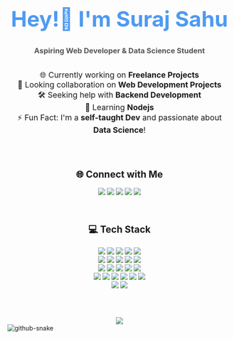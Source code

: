 <h1 align="center" style="font-size: 3rem; color: #4e9af1;">Hey!👋 I'm Suraj Sahu</h1>
<h3 align="center" style="color: #555;">Aspiring Web Developer & Data Science Student</h3>

<br>

<div align="center" style="font-size: 1.1rem;">
  🌐 Currently working on <strong>Freelance Projects</strong> <br>
  🤝 Looking collaboration on <strong>Web Development Projects</strong> <br>
  🛠️ Seeking help with <strong>Backend Development</strong> <br>
  🌱 Learning <strong>Nodejs</strong> <br>
  ⚡ Fun Fact: I'm a <strong>self-taught Dev</strong> and passionate about <strong>Data Science</strong>!
</div>

<br><br>

<h2 align="center">🌐 Connect with Me</h2>
<p align="center">
  <a href="https://linkedin.com/in/surajsahumrj"><img src="https://img.shields.io/badge/LinkedIn-%230077B5.svg?&style=for-the-badge&logo=linkedin&logoColor=white"/></a>
  <a href="https://facebook.com/surajsahumrj"><img src="https://img.shields.io/badge/Facebook-%231877F2.svg?&style=for-the-badge&logo=facebook&logoColor=white"/></a>
  <a href="https://instagram.com/surajsahumrj"><img src="https://img.shields.io/badge/Instagram-%23E4405F.svg?&style=for-the-badge&logo=instagram&logoColor=white"/></a>
  <a href="https://x.com/surajsahumrj"><img src="https://img.shields.io/badge/X-black.svg?&style=for-the-badge&logo=X&logoColor=white"/></a>
  <a href="https://youtube.com/@surajsahumrj"><img src="https://img.shields.io/badge/YouTube-%23FF0000.svg?&style=for-the-badge&logo=youtube&logoColor=white"/></a>
</p>

<br>

<h2 align="center">💻 Tech Stack</h2>

<div align="center" style="margin-top: 20px;">
  <!-- Tech Stack Icons (grouped) -->
  <img src="https://img.shields.io/badge/html5-%23E34F26.svg?style=flat&logo=html5&logoColor=white"/>
  <img src="https://img.shields.io/badge/css3-%231572B6.svg?style=flat&logo=css3&logoColor=white"/>
  <img src="https://img.shields.io/badge/javascript-%23323330.svg?style=flat&logo=javascript&logoColor=%23F7DF1E"/>
  <img src="https://img.shields.io/badge/typescript-%23007ACC.svg?style=flat&logo=typescript&logoColor=white"/>
  <img src="https://img.shields.io/badge/jquery-%230769AD.svg?style=flat&logo=jquery&logoColor=white"/><br>

  <img src="https://img.shields.io/badge/angular-%23DD0031.svg?style=flat&logo=angular&logoColor=white"/>
  <img src="https://img.shields.io/badge/bootstrap-%238511FA.svg?style=flat&logo=bootstrap&logoColor=white"/>
  <img src="https://img.shields.io/badge/php-%23777BB4.svg?style=flat&logo=php&logoColor=white"/>
  <img src="https://img.shields.io/badge/java-%23ED8B00.svg?style=flat&logo=openjdk&logoColor=white"/>
  <img src="https://img.shields.io/badge/c++-%2300599C.svg?style=flat&logo=c%2B%2B&logoColor=white"/><br>

  <img src="https://img.shields.io/badge/python-3670A0?style=flat&logo=python&logoColor=ffdd54"/>
  <img src="https://img.shields.io/badge/mysql-4479A1.svg?style=flat&logo=mysql&logoColor=white"/>
  <img src="https://img.shields.io/badge/MongoDB-%234ea94b.svg?style=flat&logo=mongodb&logoColor=white"/>
  <img src="https://img.shields.io/badge/Oracle-F80000?style=flat&logo=oracle&logoColor=white"/>
  <img src="https://img.shields.io/badge/Solidity-%23363636.svg?style=flat&logo=solidity&logoColor=white"/><br>

  <img src="https://img.shields.io/badge/pandas-%23150458.svg?style=flat&logo=pandas&logoColor=white"/>
  <img src="https://img.shields.io/badge/numpy-%23013243.svg?style=flat&logo=numpy&logoColor=white"/>
  <img src="https://img.shields.io/badge/Matplotlib-%23ffffff.svg?style=flat&logo=Matplotlib&logoColor=black"/>
  <img src="https://img.shields.io/badge/scikit--learn-%23F7931E.svg?style=flat&logo=scikit-learn&logoColor=white"/>
  <img src="https://img.shields.io/badge/Plotly-%233F4F75.svg?style=flat&logo=plotly&logoColor=white"/>
  <img src="https://img.shields.io/badge/TensorFlow-%23FF6F00.svg?style=flat&logo=TensorFlow&logoColor=white"/><br>

  <img src="https://img.shields.io/badge/latex-%23008080.svg?style=flat&logo=latex&logoColor=white"/>
  <img src="https://img.shields.io/badge/adobe-%23FF0000.svg?style=flat&logo=adobe&logoColor=white"/>
</div>

<br><br>

<div align="center">
  <img src="https://github-readme-stats.vercel.app/api/top-langs/?username=surajsahumrj&theme=dark&hide_border=false&include_all_commits=true&count_private=true&layout=compact"/>
</div>
<picture>
    <source media="(prefers-color-scheme: dark)" srcset="https://cdn.jsdelivr.net/gh/Aoudumber-Bade/Aoudumber-Bade/profile-snake-contrib/github-contribution-grid-snake-dark.svg" />
    <source media="(prefers-color-scheme: light)" srcset="https://cdn.jsdelivr.net/gh/Aoudumber-Bade/Aoudumber-Bade/profile-snake-contrib/github-contribution-grid-snake.svg" />
    <img alt="github-snake" src="https://cdn.jsdelivr.net/gh/Aoudumber-Bade/Aoudumber-Bade/profile-snake-contrib/github-contribution-grid-snake-dark.svg" />
</picture>
